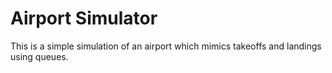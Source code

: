# Airport Simulator
This is a simple simulation of an airport which mimics takeoffs and landings using queues. 
